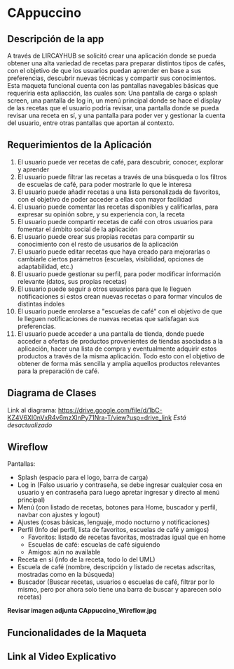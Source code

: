 # CAppuccino

## Descripción de la app

A través de LIRCAYHUB se solicitó crear una aplicación donde se pueda obtener una alta variedad de recetas para preparar distintos tipos de cafés, con el objetivo de que los usuarios puedan aprender en base a sus preferencias, descubrir nuevas técnicas y compartir sus conocimientos. Esta maqueta funcional cuenta con las pantallas navegables básicas que requeríria esta apliacción, las cuales son: Una pantalla de carga o splash screen, una pantalla de log in, un menú principal donde se hace el display de las recetas que el usuario podría revisar, una pantalla donde se pueda revisar una receta en sí, y una pantalla para poder ver y gestionar la cuenta del usuario, entre otras pantallas que aportan al contexto.

## Requerimientos de la Aplicación

1. El usuario puede ver recetas de café, para descubrir, conocer, explorar y aprender
2. El usuario puede filtrar las recetas a través de una búsqueda o los filtros de escuelas de café, para poder mostrarle lo que le interesa 
3. El usuario puede añadir recetas a una lista personalizada de favoritos, con el objetivo de poder acceder a ellas con mayor facilidad
4. El usuario puede comentar las recetas disponibles y calificarlas, para expresar su opinión sobre, y su experiencia con, la receta 
5. El usuario puede compartir recetas de café con otros usuarios para fomentar el ámbito social de la aplicación
6. El usuario puede crear sus propias recetas para compartir su conocimiento con el resto de ususarios de la aplicación
7. El usuario puede editar recetas que haya creado para mejorarlas o cambiarle ciertos parámetros (escuelas, visibilidad, opciones de adaptabilidad, etc.)
8. El usuario puede gestionar su perfil, para poder modificar información relevante (datos, sus propias recetas)
9. El usuario puede seguir a otros usuarios para que le lleguen notificaciones si estos crean nuevas recetas o para formar vínculos de distintas índoles
10. El usuario puede enrolarse a "escuelas de café" con el objetivo de que le lleguen notificaciones de nuevas recetas que satisfagan sus preferencias.
11. El usuario puede acceder a una pantalla de tienda, donde puede acceder a ofertas de productos provenientes de tiendas asociadas a la aplicación, hacer una lista de compra y eventualmente adquirir estos productos a través de la misma aplicación. Todo esto con el objetivo de obtener de forma más sencilla y amplia aquellos productos relevantes para la preparación de café.

## Diagrama de Clases

Link al diagrama: https://drive.google.com/file/d/1bC-KZ4V6XI0nVxR4v6mzXlnPy71Nra-T/view?usp=drive_link
*Está desactualizado*

## Wireflow

Pantallas:
- Splash (espacio para el logo, barra de carga)
- Log in (Falso usuario y contraseña, se debe ingresar cualquier cosa en usuario y en contraseña para luego apretar ingresar y directo al menú principal)
- Menú (con listado de recetas, botones para Home, buscador y perfil, navbar con ajustes y logout)
- Ajustes (cosas básicas, lenguaje, modo nocturno y notificaciones)
- Perfil (Info del perfil, lista de favoritos, escuelas de café y amigos)
    - Favoritos: listado de recetas favoritas, mostradas igual que en home
    - Escuelas de café: escuelas de café siguiendo
    - Amigos: aún no available
- Receta en sí (info de la receta, todo lo del UML)
- Escuela de café (nombre, descripción y listado de recetas adscritas, mostradas como en la búsqueda)
- Buscador (Buscar recetas, usuarios o escuelas de café, filtrar por lo mismo, pero por ahora solo tiene una barra de buscar y aparecen solo recetas)

**Revisar imagen adjunta CAppuccino_Wireflow.jpg**

## Funcionalidades de la Maqueta



## Link al Video Explicativo
